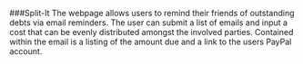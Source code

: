###Split-It
The webpage allows users to remind their friends of outstanding debts via email reminders. The user can submit a list of emails and input a cost
that can be evenly distributed amongst the involved parties. Contained within the email is a listing of the amount due and a link to the users PayPal
account.

